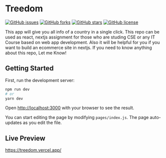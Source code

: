 # Treedom
[![GitHub issues](https://img.shields.io/github/issues/kabirkhyrul/treedom?style=for-the-badge)](https://github.com/kabirkhyrul/treedom/issues)  [![GitHub forks](https://img.shields.io/github/forks/kabirkhyrul/treedom?style=for-the-badge)](https://github.com/kabirkhyrul/treedom/network) [![GitHub stars](https://img.shields.io/github/stars/kabirkhyrul/treedom?style=for-the-badge)](https://github.com/kabirkhyrul/treedom/stargazers) [![GitHub license](https://img.shields.io/github/license/kabirkhyrul/treedom?style=for-the-badge)](https://github.com/kabirkhyrul/treedom/blob/master/LICENSE)

This app will give you all info of a country in a single click. This repo can be used as react, nextjs assignment for those who are studing CSE or any IT Course based on web app development. Also it will be helpful
for you if you want to build an ecommerce site in nextjs. If you need to know anything about this repo, Let me Know!

## Getting Started

First, run the development server:

```bash
npm run dev
# or
yarn dev
```

Open [http://localhost:3000](http://localhost:3000) with your browser to see the result.

You can start editing the page by modifying `pages/index.js`. The page auto-updates as you edit the file.

## Live Preview
https://treedom.vercel.app/
